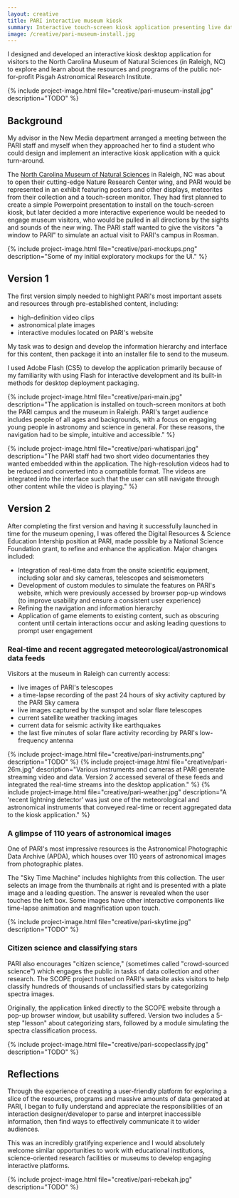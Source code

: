 ```yaml
---
layout: creative
title: PARI interactive museum kiosk
summary: Interactive touch-screen kiosk application presenting live data feeds from onsite meteorological and astronomical instruments, along with interactive activities highlighting PARI's research and education projects.
image: /creative/pari-museum-install.jpg
---
```


I designed and developed an interactive kiosk desktop application for visitors to the North Carolina Museum of Natural Sciences (in Raleigh, NC) to explore and learn about the resources and programs of the public not-for-profit Pisgah Astronomical Research Institute.

{% include project-image.html file="creative/pari-museum-install.jpg" description="TODO" %}

## Background

My advisor in the New Media department arranged a meeting between the PARI staff and myself when they approached her to find a student who could design and implement an interactive kiosk application with a quick turn-around.

The <a href="http://naturalsciences.org/" target="_blank">North Carolina Museum of Natural Sciences</a> in Raleigh, NC was about to open their cutting-edge Nature Research Center wing, and PARI would be represented in an exhibit featuring posters and other displays, meteorites from their collection and a touch-screen monitor. They had first planned to create a simple Powerpoint presentation to install on the touch-screen kiosk, but later decided a more interactive experience would be needed to engage museum visitors, who would be pulled in all directions by the sights and sounds of the new wing. The PARI staff wanted to give the visitors "a window to PARI" to simulate an actual visit to PARI's campus in Rosman.

{% include project-image.html file="creative/pari-mockups.png" description="Some of my initial exploratory mockups for the UI." %}

## Version 1

The first version simply needed to highlight PARI's most important assets and resources through pre-established content, including:

* high-definition video clips
* astronomical plate images
* interactive modules located on PARI's website

My task was to design and develop the information hierarchy and interface for this content, then package it into an installer file to send to the museum.

I used Adobe Flash (CS5) to develop the application primarily because of my familiarity with using Flash for interactive development and its built-in methods for desktop deployment packaging.

{% include project-image.html file="creative/pari-main.jpg" description="The application is installed on touch-screen monitors at both the PARI campus and the museum in Raleigh. PARI's target audience includes people of all ages and backgrounds, with a focus on engaging young people in astronomy and science in general. For these reasons, the navigation had to be simple, intuitive and accessible." %}

{% include project-image.html file="creative/pari-whatispari.jpg" description="The PARI staff had two short video documentaries they wanted embedded within the application. The high-resolution videos had to be reduced and converted into a compatible format. The videos are integrated into the interface such that the user can still navigate through other content while the video is playing." %}

## Version 2

After completing the first version and having it successfully launched in time for the museum opening, I was offered the Digital Resources & Science Education Intership position at PARI, made possible by a National Science Foundation grant, to refine and enhance the application. Major changes included:

* Integration of real-time data from the onsite scientific equipment, including solar and sky cameras, telescopes and seismometers
* Development of custom modules to simulate the features on PARI's website, which were previously accessed by browser pop-up windows (to improve usability and ensure a consistent user experience)
* Refining the navigation and information hierarchy
* Application of game elements to existing content, such as obscuring content until certain interactions occur and asking leading questions to prompt user engagement

### Real-time and recent aggregated meteorological/astronomical data feeds

Visitors at the museum in Raleigh can currently access:

* live images of PARI's telescopes
* a time-lapse recording of the past 24 hours of sky activity captured by the PARI Sky camera
* live images captured by the sunspot and solar flare telescopes
* current satellite weather tracking images
* current data for seismic activity like earthquakes
* the last five minutes of solar flare activity recording by PARI's low-frequency antenna

{% include project-image.html file="creative/pari-instruments.png" description="TODO" %}
{% include project-image.html file="creative/pari-26m.jpg" description="Various instruments and cameras at PARI generate streaming video and data. Version 2 accessed several of these feeds and integrated the real-time streams into the desktop application." %}
{% include project-image.html file="creative/pari-weather.jpg" description="A 'recent lightning detector' was just one of the meteorological and astronomical instruments that conveyed real-time or recent aggregated data to the kiosk application." %}

### A glimpse of 110 years of astronomical images

One of PARI's most impressive resources is the Astronomical Photographic Data Archive (APDA), which houses over 110 years of astronomical images from photographic plates.  

The "Sky Time Machine" includes highlights from this collection. The user selects an image from the thumbnails at right and is presented with a plate image and a leading question. The answer is revealed when the user touches the left box. Some images have other interactive components like time-lapse animation and magnification upon touch.

{% include project-image.html file="creative/pari-skytime.jpg" description="TODO" %}

### Citizen science and classifying stars

PARI also encourages "citizen science," (sometimes called "crowd-sourced science") which engages the public in tasks of data collection and other research. The SCOPE project hosted on PARI's website asks visitors to help classify hundreds of thousands of unclassified stars by categorizing spectra images.

Originally, the application linked directly to the SCOPE website through a pop-up browser window, but usability suffered. Version two includes a 5-step "lesson" about categorizing stars, followed by a module simulating the spectra classification process.

{% include project-image.html file="creative/pari-scopeclassify.jpg" description="TODO" %}

## Reflections

Through the experience of creating a user-friendly platform for exploring a slice of the resources, programs and massive amounts of data generated at PARI, I began to fully understand and appreciate the responsibilities of an interaction designer/developer to parse and interpret inaccessible information, then find ways to effectively communicate it to wider audiences.

This was an incredibly gratifying experience and I would absolutely welcome similar opportunities to work with educational institutions, science-oriented research facilities or museums to develop engaging interactive platforms.

{% include project-image.html file="creative/pari-rebekah.jpg" description="TODO" %}







